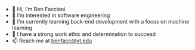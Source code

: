 - 👋 Hi, I’m Ben Facciani
- 👀 I’m interested in software engineering
- 🌱 I’m currently learning back-end development with a focus on machine learning
- 💞️ I have a strong work ethic and determination to succeed
- 📫 Reach me at benfacc@vt.edu

<!---
benfacciani/benfacciani is a ✨ special ✨ repository because its `README.md` (this file) appears on your GitHub profile.
You can click the Preview link to take a look at your changes.
--->
